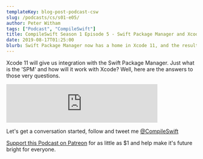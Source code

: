 ```yaml
---
templateKey: blog-post-podcast-csw
slug: /podcasts/cs/s01-e05/
author: Peter Witham
tags: ["Podcast", "CompileSwift"]
title: CompileSwift Season 1 Episode 5 - Swift Package Manager and Xcode
date: 2019-08-17T01:25:00
blurb: Swift Package Manager now has a home in Xcode 11, and the results are very nice indeed for integrating packages without the pain of having to edit files manually. Listen on for more information.
---
```

Xcode 11 will give us integration with the Swift Package Manager. Just what is the 'SPM' and how will it work with Xcode? Well, here are the answers to those very questions.

<iframe src="https://anchor.fm/compileswift/embed/episodes/Swift-Package-Manager-and-Xcode-e4p0t4" height="102" width="400" frameborder="0" scrolling="no"></iframe>

Let's get a conversation started, follow and tweet me [@CompileSwift](https://twitter.com/compileswift)

[Support this Podcast on Patreon](https://patreon.com/pwcom) for as little as $1 and help make it's future bright for everyone.
